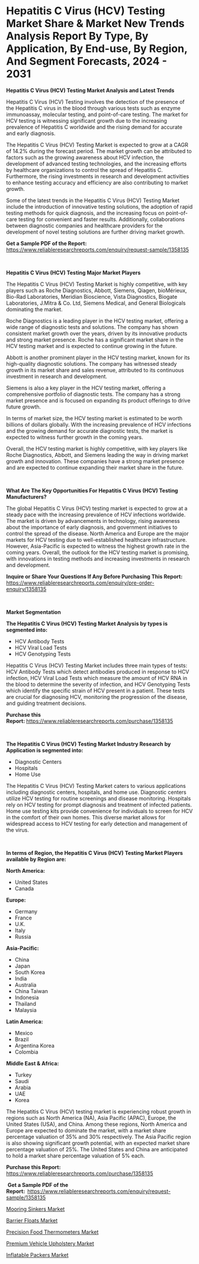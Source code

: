 <p><h1>Hepatitis C Virus (HCV) Testing Market Share & Market New Trends Analysis Report By Type, By Application, By End-use, By Region, And Segment Forecasts, 2024 - 2031</h1></p><p><strong>Hepatitis C Virus (HCV) Testing Market Analysis and Latest Trends</strong></p>
<p><p>Hepatitis C Virus (HCV) Testing involves the detection of the presence of the Hepatitis C virus in the blood through various tests such as enzyme immunoassay, molecular testing, and point-of-care testing. The market for HCV testing is witnessing significant growth due to the increasing prevalence of Hepatitis C worldwide and the rising demand for accurate and early diagnosis. </p><p>The Hepatitis C Virus (HCV) Testing Market is expected to grow at a CAGR of 14.2% during the forecast period. The market growth can be attributed to factors such as the growing awareness about HCV infection, the development of advanced testing technologies, and the increasing efforts by healthcare organizations to control the spread of Hepatitis C. Furthermore, the rising investments in research and development activities to enhance testing accuracy and efficiency are also contributing to market growth.</p><p>Some of the latest trends in the Hepatitis C Virus (HCV) Testing Market include the introduction of innovative testing solutions, the adoption of rapid testing methods for quick diagnosis, and the increasing focus on point-of-care testing for convenient and faster results. Additionally, collaborations between diagnostic companies and healthcare providers for the development of novel testing solutions are further driving market growth.</p></p>
<p><strong>Get a Sample PDF of the Report:&nbsp;</strong> <a href="https://www.reliableresearchreports.com/enquiry/request-sample/1358135">https://www.reliableresearchreports.com/enquiry/request-sample/1358135</a></p>
<p>&nbsp;</p>
<p><strong>Hepatitis C Virus (HCV) Testing Major Market Players</strong></p>
<p><p>The Hepatitis C Virus (HCV) Testing Market is highly competitive, with key players such as Roche Diagnostics, Abbott, Siemens, Qiagen, bioMérieux, Bio-Rad Laboratories, Meridian Bioscience, Vista Diagnostics, Biogate Laboratories, J.Mitra & Co. Ltd, Siemens Medical, and General Biologicals dominating the market.</p><p>Roche Diagnostics is a leading player in the HCV testing market, offering a wide range of diagnostic tests and solutions. The company has shown consistent market growth over the years, driven by its innovative products and strong market presence. Roche has a significant market share in the HCV testing market and is expected to continue growing in the future.</p><p>Abbott is another prominent player in the HCV testing market, known for its high-quality diagnostic solutions. The company has witnessed steady growth in its market share and sales revenue, attributed to its continuous investment in research and development.</p><p>Siemens is also a key player in the HCV testing market, offering a comprehensive portfolio of diagnostic tests. The company has a strong market presence and is focused on expanding its product offerings to drive future growth.</p><p>In terms of market size, the HCV testing market is estimated to be worth billions of dollars globally. With the increasing prevalence of HCV infections and the growing demand for accurate diagnostic tests, the market is expected to witness further growth in the coming years.</p><p>Overall, the HCV testing market is highly competitive, with key players like Roche Diagnostics, Abbott, and Siemens leading the way in driving market growth and innovation. These companies have a strong market presence and are expected to continue expanding their market share in the future.</p></p>
<p>&nbsp;</p>
<p><strong>What Are The Key Opportunities For Hepatitis C Virus (HCV) Testing Manufacturers?</strong></p>
<p><p>The global Hepatitis C Virus (HCV) testing market is expected to grow at a steady pace with the increasing prevalence of HCV infections worldwide. The market is driven by advancements in technology, rising awareness about the importance of early diagnosis, and government initiatives to control the spread of the disease. North America and Europe are the major markets for HCV testing due to well-established healthcare infrastructure. However, Asia-Pacific is expected to witness the highest growth rate in the coming years. Overall, the outlook for the HCV testing market is promising, with innovations in testing methods and increasing investments in research and development.</p></p>
<p><strong>Inquire or Share Your Questions If Any Before Purchasing This Report:</strong> <a href="https://www.reliableresearchreports.com/enquiry/pre-order-enquiry/1358135">https://www.reliableresearchreports.com/enquiry/pre-order-enquiry/1358135</a></p>
<p>&nbsp;</p>
<p><strong>Market Segmentation</strong></p>
<p><strong>The Hepatitis C Virus (HCV) Testing Market Analysis by types is segmented into:</strong></p>
<p><ul><li>HCV Antibody Tests</li><li>HCV Viral Load Tests</li><li>HCV Genotyping Tests</li></ul></p>
<p><p>Hepatitis C Virus (HCV) Testing Market includes three main types of tests: HCV Antibody Tests which detect antibodies produced in response to HCV infection, HCV Viral Load Tests which measure the amount of HCV RNA in the blood to determine the severity of infection, and HCV Genotyping Tests which identify the specific strain of HCV present in a patient. These tests are crucial for diagnosing HCV, monitoring the progression of the disease, and guiding treatment decisions.</p></p>
<p><strong>Purchase this Report:&nbsp;</strong><a href="https://www.reliableresearchreports.com/purchase/1358135">https://www.reliableresearchreports.com/purchase/1358135</a></p>
<p>&nbsp;</p>
<p><strong>The Hepatitis C Virus (HCV) Testing Market Industry Research by Application is segmented into:</strong></p>
<p><ul><li>Diagnostic Centers</li><li>Hospitals</li><li>Home Use</li></ul></p>
<p><p>The Hepatitis C Virus (HCV) Testing Market caters to various applications including diagnostic centers, hospitals, and home use. Diagnostic centers utilize HCV testing for routine screenings and disease monitoring. Hospitals rely on HCV testing for prompt diagnosis and treatment of infected patients. Home use testing kits provide convenience for individuals to screen for HCV in the comfort of their own homes. This diverse market allows for widespread access to HCV testing for early detection and management of the virus.</p></p>
<p>&nbsp;</p>
<p><strong>In terms of Region, the Hepatitis C Virus (HCV) Testing Market Players available by Region are:</strong></p>
<p>
    <p> <strong> North America: </strong>
        <ul>
            <li>United States</li>
            <li>Canada</li>
        </ul>
        </p> 
    <p> <strong> Europe: </strong>
        <ul>
            <li>Germany</li>
            <li>France</li>
            <li>U.K.</li>
            <li>Italy</li>
            <li>Russia</li>
        </ul>
        </p> 
    <p> <strong> Asia-Pacific: </strong>
        <ul>
            <li>China</li>
            <li>Japan</li>
            <li>South Korea</li>
            <li>India</li>
            <li>Australia</li>
            <li>China Taiwan</li>
            <li>Indonesia</li>
            <li>Thailand</li>
            <li>Malaysia</li>
        </ul>
        </p> 
    <p> <strong> Latin America: </strong>
        <ul>
            <li>Mexico</li>
            <li>Brazil</li>
            <li>Argentina Korea</li>
            <li>Colombia</li>
        </ul>
        </p> 
    <p> <strong> Middle East & Africa: </strong>
        <ul>
            <li>Turkey</li>
            <li>Saudi</li>
            <li>Arabia</li>
            <li>UAE</li>
            <li>Korea</li>
        </ul>
    </p>
    </p>
<p><p>The Hepatitis C Virus (HCV) testing market is experiencing robust growth in regions such as North America (NA), Asia Pacific (APAC), Europe, the United States (USA), and China. Among these regions, North America and Europe are expected to dominate the market, with a market share percentage valuation of 35% and 30% respectively. The Asia Pacific region is also showing significant growth potential, with an expected market share percentage valuation of 25%. The United States and China are anticipated to hold a market share percentage valuation of 5% each.</p></p>
<p><strong>Purchase this Report: </strong><a href="https://www.reliableresearchreports.com/purchase/1358135">https://www.reliableresearchreports.com/purchase/1358135</a></p>
<p>&nbsp;<strong>Get a Sample PDF of the Report:&nbsp;&nbsp;</strong><a href="https://www.reliableresearchreports.com/enquiry/request-sample/1358135">https://www.reliableresearchreports.com/enquiry/request-sample/1358135</a></p>
<p><strong></strong></p>
<p><p><a href="https://medium.com/@entelaloshi55/mooring-sinkers-market-size-reveals-the-best-marketing-channels-in-global-industry-2250b428eebe">Mooring Sinkers Market</a></p><p><a href="https://medium.com/@entelaloshi55/barrier-floats-market-size-market-outlook-and-market-forecast-2024-to-2031-0761a4aa7fcf">Barrier Floats Market</a></p><p><a href="https://github.com/rahu1506/Market-Research-Report-List-2/blob/main/precision-food-thermometers-market.md">Precision Food Thermometers Market</a></p><p><a href="https://github.com/juniordelafrance/Market-Research-Report-List-1/blob/main/premium-vehicle-upholstery-market.md">Premium Vehicle Upholstery Market</a></p><p><a href="https://medium.com/@judithhoffman05/inflatable-packers-market-trends-forecast-and-competitive-analysis-to-2031-2ae5784c88d2">Inflatable Packers Market</a></p></p>